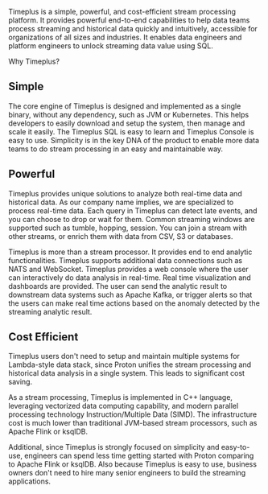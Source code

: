 Timeplus is a simple, powerful, and cost-efficient stream processing platform. It provides powerful end-to-end capabilities to help data teams process streaming and historical data quickly and intuitively, accessible for organizations of all sizes and industries. It enables data engineers and platform engineers to unlock streaming data value using SQL.

Why Timeplus?

## Simple

The core engine of Timeplus is designed and implemented as a single binary, without any dependency, such as JVM or Kubernetes. This helps developers to easily download and setup the system, then manage and scale it easily. The Timeplus SQL is easy to learn and Timeplus Console is easy to use. Simplicity is in the key DNA of the product to enable more data teams to do stream processing in an easy and maintainable way.

## Powerful

Timeplus provides unique solutions to analyze both real-time data and historical data. As our company name implies, we are specialized to process real-time data. Each query in Timeplus can detect late events, and you can choose to drop or wait for them. Common streaming windows are supported such as tumble, hopping, session. You can join a stream with other streams, or enrich them with data from CSV, S3 or databases.

Timeplus is more than a stream processor. It provides end to end analytic functionalities. Timeplus supports additional data connections such as NATS and WebSocket. Timeplus provides a web console where the user can interactively do data analysis in real-time. Real time visualization and dashboards are provided. The user can send the analytic result to downstream data systems such as Apache Kafka, or trigger alerts so that the users can make real time actions based on the anomaly detected by the streaming analytic result.

## Cost Efficient

Timeplus users don't need to setup and maintain multiple systems for Lambda-style data stack, since Proton unifies the stream processing and historical data analysis in a single system. This leads to significant cost saving.

As a stream processing, Timeplus is implemented in C++ language, leveraging vectorized data computing capability, and modern parallel processing technology Instruction/Multiple Data (SIMD). The infrastructure cost is much lower than traditional JVM-based stream processors, such as Apache Flink or ksqlDB.

Additional, since Timeplus is strongly focused on simplicity and easy-to-use, engineers can spend less time getting started with Proton comparing to Apache Flink or ksqlDB. Also because Timeplus is easy to use, business owners don't need to hire many senior engineers to build the streaming applications.
